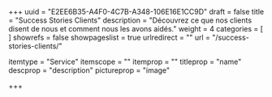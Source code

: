 +++
uuid			= "E2EE6B35-A4F0-4C7B-A348-106E16E1CC9D"
draft 			= false
title 			= "Success Stories Clients"
description		= "Découvrez ce que nos clients disent de nous et comment nous les avons aidés."
weight			= 4
categories		= [ ]
showrefs		= false
showpageslist	= true
urlredirect		= ""
url		 		= "/success-stories-clients/"

itemtype		= "Service"
itemscope		= ""
itemprop		= ""
titleprop		= "name"
descprop		= "description"
pictureprop		= "image"

+++
